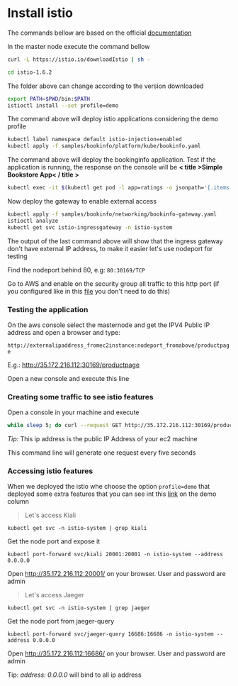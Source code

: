 # Install istio

The commands bellow are based on the official [documentation](https://istio.io/latest/docs/setup/getting-started/)

In the master node execute the command bellow
```bash
curl -L https://istio.io/downloadIstio | sh -

cd istio-1.6.2
```

The folder above can change according to the version downloaded

```bash
export PATH=$PWD/bin:$PATH
istioctl install --set profile=demo
```

The command above will deploy istio applications considering the demo profile

```bash
kubectl label namespace default istio-injection=enabled
kubectl apply -f samples/bookinfo/platform/kube/bookinfo.yaml
```

The command above will deploy the bookinginfo application. Test if the application is running, the response on the console will be **< title >Simple Bookstore App< / title >**

```bash
kubectl exec -it $(kubectl get pod -l app=ratings -o jsonpath='{.items[0].metadata.name}') -c ratings -- curl productpage:9080/productpage | grep -o "<title>.*</title>"
```

Now deploy the gateway to enable external access

```bash
kubectl apply -f samples/bookinfo/networking/bookinfo-gateway.yaml
istioctl analyze
kubectl get svc istio-ingressgateway -n istio-system
```
The output of the last command above will show that the ingress gateway don't have external IP address, to make it easier let's use nodeport for testing

Find the nodeport behind 80, e.g: `80:30169/TCP`

Go to AWS and enable on the security group all traffic to this http port (if you configured like in this [file](setup_aws.md) you don't need to do this)

### Testing the application

On the aws console select the masternode and get the IPV4 Public IP address and open a browser and type:

`http://externalipaddress_fromec2instance:nodeport_fromabove/productpage`

E.g.: http://35.172.216.112:30169/productpage

Open a new console and execute this line

### Creating some traffic to see istio features
Open a console in your machine and execute
```bash
while sleep 5; do curl --request GET http://35.172.216.112:30169/productpage; done;
```
*Tip:* This ip address is the public IP Address of your ec2 machine

This command line will generate one request every five seconds

### Accessing istio features

When we deployed the istio whe choose the option `profile=demo` that deployed some extra features that you can see int this [link](https://istio.io/latest/docs/setup/additional-setup/config-profiles) on the demo column

> Let's access Kiali

`kubectl get svc -n istio-system | grep kiali`

Get the node port and expose it

`kubectl port-forward svc/kiali 20001:20001 -n istio-system --address 0.0.0.0`

Open http://35.172.216.112:20001/ on your browser. User and password are admin

> Let's access Jaeger

`kubectl get svc -n istio-system | grep jaeger`

Get the node port from jaeger-query

`kubectl port-forward svc/jaeger-query 16686:16686 -n istio-system --address 0.0.0.0`

Open http://35.172.216.112:16686/ on your browser. User and password are admin

Tip: *address: 0.0.0.0* will bind to all ip address

